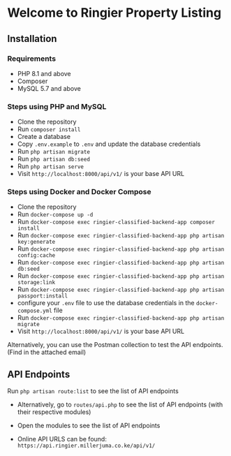 # Welcome to Ringier Property Listing

## Installation
### Requirements
- PHP 8.1 and above
- Composer
- MySQL 5.7 and above

### Steps using PHP and MySQL
- Clone the repository
- Run `composer install`
- Create a database
- Copy `.env.example` to `.env` and update the database credentials
- Run `php artisan migrate`
- Run `php artisan db:seed`
- Run `php artisan serve`
- Visit `http://localhost:8000/api/v1/` is your base API URL

### Steps using Docker and Docker Compose
- Clone the repository
- Run `docker-compose up -d`
- Run `docker-compose exec ringier-classified-backend-app composer install`
- Run `docker-compose exec ringier-classified-backend-app php artisan key:generate`
- Run `docker-compose exec ringier-classified-backend-app php artisan config:cache`
- Run `docker-compose exec ringier-classified-backend-app php artisan db:seed`
- Run `docker-compose exec ringier-classified-backend-app php artisan storage:link`
- Run `docker-compose exec ringier-classified-backend-app php artisan passport:install`
- configure your `.env` file to use the database credentials in the `docker-compose.yml` file
- Run `docker-compose exec ringier-classified-backend-app php artisan migrate`
- Visit `http://localhost:8000/api/v1/` is your base API URL

Alternatively, you can use the Postman collection to test the API endpoints. (Find in the attached email)

## API Endpoints
Run `php artisan route:list` to see the list of API endpoints

- Alternatively, go to `routes/api.php` to see the list of API endpoints (with their respective modules)
- Open the modules to see the list of API endpoints

- Online API URLS can be found: `https://api.ringier.millerjuma.co.ke/api/v1/`
